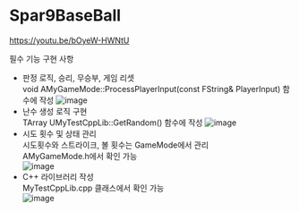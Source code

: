 # Spar9BaseBall

https://youtu.be/bOyeW-HWNtU

필수 기능 구현 사항
- 판정 로직, 승리, 무승부, 게임 리셋<br>
void AMyGameMode::ProcessPlayerInput(const FString& PlayerInput) 함수에 작성
![image](https://github.com/user-attachments/assets/7585117b-4cbe-4383-9e99-f0feebe464b5)
- 난수 생성 로직 구현<br>
TArray<int32> UMyTestCppLib::GetRandom() 함수에 작성
![image](https://github.com/user-attachments/assets/0089b989-b7f1-40c8-a28b-5e76dff8120c)
- 시도 횟수 및 상태 관리<br>
시도횟수와 스트라이크, 볼 횟수는 GameMode에서 관리 <br>
AMyGameMode.h에서 확인 가능<br>
![image](https://github.com/user-attachments/assets/4c1b6e0e-8cb5-4836-8e62-9069e838cde9)
- C++ 라이브러리 작성<br>
MyTestCppLib.cpp 클래스에서 확인 가능<br>
![image](https://github.com/user-attachments/assets/67d341a1-0bea-4d7d-a4d8-0bb71bce92ff)
